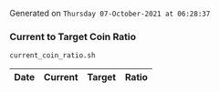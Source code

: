 Generated on `Thursday 07-October-2021 at 06:28:37`

### Current to Target Coin Ratio
`current_coin_ratio.sh`

Date|Current|Target|Ratio
---|---|---|---
